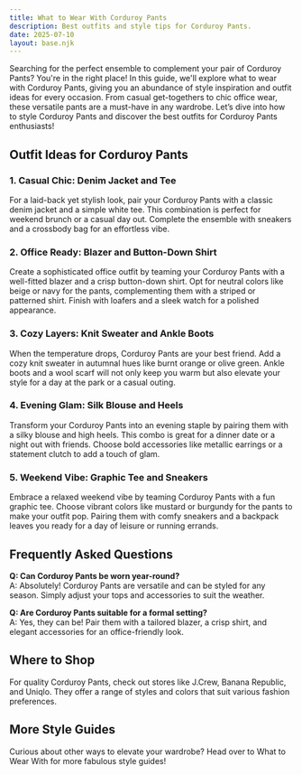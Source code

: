 ```yaml
---  
title: What to Wear With Corduroy Pants  
description: Best outfits and style tips for Corduroy Pants.  
date: 2025-07-10  
layout: base.njk  
---
```


Searching for the perfect ensemble to complement your pair of Corduroy Pants? You're in the right place! In this guide, we'll explore what to wear with Corduroy Pants, giving you an abundance of style inspiration and outfit ideas for every occasion. From casual get-togethers to chic office wear, these versatile pants are a must-have in any wardrobe. Let’s dive into how to style Corduroy Pants and discover the best outfits for Corduroy Pants enthusiasts!

## Outfit Ideas for Corduroy Pants

### 1. Casual Chic: Denim Jacket and Tee
For a laid-back yet stylish look, pair your Corduroy Pants with a classic denim jacket and a simple white tee. This combination is perfect for weekend brunch or a casual day out. Complete the ensemble with sneakers and a crossbody bag for an effortless vibe.

### 2. Office Ready: Blazer and Button-Down Shirt
Create a sophisticated office outfit by teaming your Corduroy Pants with a well-fitted blazer and a crisp button-down shirt. Opt for neutral colors like beige or navy for the pants, complementing them with a striped or patterned shirt. Finish with loafers and a sleek watch for a polished appearance.

### 3. Cozy Layers: Knit Sweater and Ankle Boots
When the temperature drops, Corduroy Pants are your best friend. Add a cozy knit sweater in autumnal hues like burnt orange or olive green. Ankle boots and a wool scarf will not only keep you warm but also elevate your style for a day at the park or a casual outing.

### 4. Evening Glam: Silk Blouse and Heels
Transform your Corduroy Pants into an evening staple by pairing them with a silky blouse and high heels. This combo is great for a dinner date or a night out with friends. Choose bold accessories like metallic earrings or a statement clutch to add a touch of glam.

### 5. Weekend Vibe: Graphic Tee and Sneakers
Embrace a relaxed weekend vibe by teaming Corduroy Pants with a fun graphic tee. Choose vibrant colors like mustard or burgundy for the pants to make your outfit pop. Pairing them with comfy sneakers and a backpack leaves you ready for a day of leisure or running errands.

## Frequently Asked Questions

**Q: Can Corduroy Pants be worn year-round?**  
A: Absolutely! Corduroy Pants are versatile and can be styled for any season. Simply adjust your tops and accessories to suit the weather.

**Q: Are Corduroy Pants suitable for a formal setting?**  
A: Yes, they can be! Pair them with a tailored blazer, a crisp shirt, and elegant accessories for an office-friendly look.

## Where to Shop

For quality Corduroy Pants, check out stores like J.Crew, Banana Republic, and Uniqlo. They offer a range of styles and colors that suit various fashion preferences.

## More Style Guides

Curious about other ways to elevate your wardrobe? Head over to What to Wear With for more fabulous style guides!
